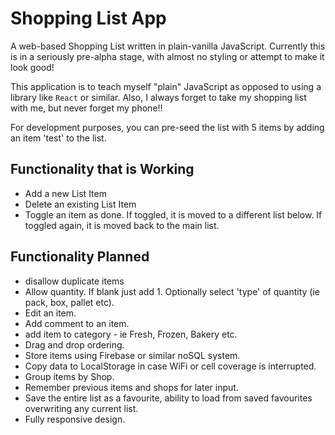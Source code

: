 # Shopping List App

A web-based Shopping List written in plain-vanilla JavaScript. Currently this is
in a seriously pre-alpha stage, with almost no styling or attempt to make it
look good!

This application is to teach myself "plain" JavaScript as opposed to using a
library like `React` or similar. Also, I always forget to take my shopping list
with me, but never forget my phone!!

For development purposes, you can pre-seed the list with 5 items by adding an
item 'test' to the list.

## Functionality that is Working

- Add a new List Item
- Delete an existing List Item
- Toggle an item as done. If toggled, it is moved to a different list below. If
  toggled again, it is moved back to the main list.

## Functionality Planned

- disallow duplicate items
- Allow quantity. If blank just add 1. Optionally select 'type' of quantity (ie
  pack, box, pallet etc).
- Edit an item.
- Add comment to an item.
- add item to category - ie Fresh, Frozen, Bakery etc.
- Drag and drop ordering.
- Store items using Firebase or similar noSQL system.
- Copy data to LocalStorage in case WiFi or cell coverage is interrupted.
- Group items by Shop.
- Remember previous items and shops for later input.
- Save the entire list as a favourite, ability to load from saved favourites
  overwriting any current list.
- Fully responsive design.

